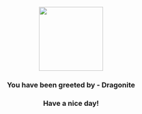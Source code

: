 <p align="center">
            <img src="https://raw.githubusercontent.com/PokeAPI/sprites/master/sprites/pokemon/149.png" width="150" height="150">
          </p>
          <h3 align="center">You have been greeted by - <b>Dragonite</b></h3>
          <h3 align="center">Have a nice day!</h3>
        